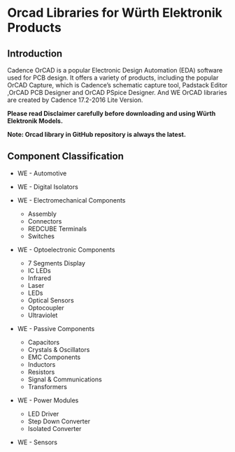 **Orcad Libraries for Würth Elektronik Products**
=
 
## Introduction
Cadence OrCAD is a popular Electronic Design Automation (EDA) software used for PCB design. It offers a variety of products, including the popular OrCAD Capture, which is Cadence’s schematic capture tool, Padstack Editor ,OrCAD PCB Designer and OrCAD PSpice Designer. And WE OrCAD libraries are created by Cadence 17.2-2016 Lite Version.
 
**Please read Disclaimer carefully before downloading and using Würth Elektronik Models.**
 
**Note: Orcad library in GitHub repository is always the latest.**
 
## Component Classification
* WE - Automotive
* WE - Digital Isolators
* WE - Electromechanical Components
 
  * Assembly
  * Connectors
  * REDCUBE Terminals
  * Switches
* WE - Optoelectronic Components
 
  * 7 Segments Display
  * IC LEDs
  * Infrared
  * Laser
  * LEDs
  * Optical Sensors
  * Optocoupler
  * Ultraviolet
* WE - Passive Components
 
  * Capacitors
  * Crystals & Oscillators
  * EMC Components
  * Inductors
  * Resistors
  * Signal & Communications
  * Transformers
* WE - Power Modules
 
  * LED Driver
  * Step Down Converter
  * Isolated Converter
* WE - Sensors

